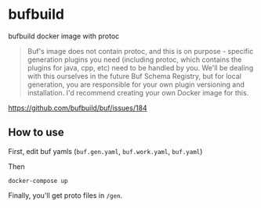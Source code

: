 # bufbuild
bufbuild docker image with protoc

> Buf's image does not contain protoc, and this is on purpose - specific generation plugins you need (including protoc, which contains the plugins for java, cpp, etc) need to be handled by you. We'll be dealing with this ourselves in the future Buf Schema Registry, but for local generation, you are responsible for your own plugin versioning and installation. I'd recommend creating your own Docker image for this.

https://github.com/bufbuild/buf/issues/184

## How to use
First, edit buf yamls (`buf.gen.yaml`, `buf.work.yaml`, `buf.yaml`)

Then
```
docker-compose up
```

Finally, you'll get proto files in `/gen`.
